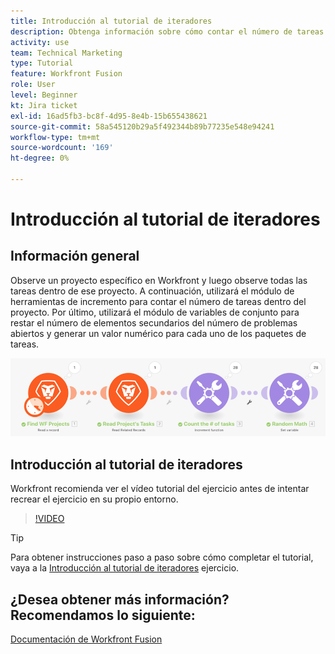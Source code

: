 ```yaml
---
title: Introducción al tutorial de iteradores
description: Obtenga información sobre cómo contar el número de tareas que hay que realizar en un proyecto y, a continuación, calcule un valor para cada uno de los paquetes de tareas, todas en [!DNL Adobe Workfront Fusion].
activity: use
team: Technical Marketing
type: Tutorial
feature: Workfront Fusion
role: User
level: Beginner
kt: Jira ticket
exl-id: 16ad5fb3-bc8f-4d95-8e4b-15b655438621
source-git-commit: 58a545120b29a5f492344b89b77235e548e94241
workflow-type: tm+mt
source-wordcount: '169'
ht-degree: 0%

---
```


# Introducción al tutorial de iteradores

## Información general

Observe un proyecto específico en Workfront y luego observe todas las tareas dentro de ese proyecto. A continuación, utilizará el módulo de herramientas de incremento para contar el número de tareas dentro del proyecto. Por último, utilizará el módulo de variables de conjunto para restar el número de elementos secundarios del número de problemas abiertos y generar un valor numérico para cada uno de los paquetes de tareas.

![Una imagen del escenario de fusión](assets/iteration-and-aggregation-1.png)

## Introducción al tutorial de iteradores

Workfront recomienda ver el vídeo tutorial del ejercicio antes de intentar recrear el ejercicio en su propio entorno.

>[!VIDEO](https://video.tv.adobe.com/v/335278/?quality=12)

>[!TIP]
>
>Para obtener instrucciones paso a paso sobre cómo completar el tutorial, vaya a la [Introducción al tutorial de iteradores](https://experienceleague.adobe.com/docs/workfront-learn/tutorials-workfront/fusion/exercises/introduction-to-iterators.html?lang=en) ejercicio.


## ¿Desea obtener más información? Recomendamos lo siguiente:

[Documentación de Workfront Fusion](https://experienceleague.adobe.com/docs/workfront/using/adobe-workfront-fusion/workfront-fusion-2.html?lang=en)
